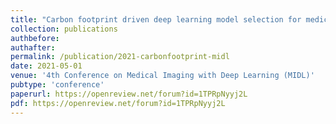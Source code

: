 ```yaml
---
title: "Carbon footprint driven deep learning model selection for medical imaging"
collection: publications
authbefore: 
authafter:
permalink: /publication/2021-carbonfootprint-midl 
date: 2021-05-01
venue: '4th Conference on Medical Imaging with Deep Learning (MIDL)'
pubtype: 'conference'
paperurl: https://openreview.net/forum?id=1TPRpNyyj2L
pdf: https://openreview.net/forum?id=1TPRpNyyj2L
---
```

